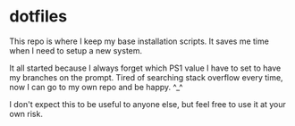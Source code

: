 # dotfiles

This repo is where I keep my base installation scripts. It saves me time when I need to setup a new system.

It all started because I always forget which PS1 value I have to set to have my branches on the prompt. Tired of searching stack overflow every time, now I can go to my own repo and be happy. ^_^

I don't expect this to be useful to anyone else, but feel free to use it at your own risk.